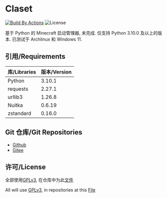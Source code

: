 # Claset

[![Build By Actions](https://github.com/Puqns67/Claset/actions/workflows/Build.yaml/badge.svg)](https://github.com/Puqns67/Claset/actions/workflows/Build.yaml) ![License](https://img.shields.io/github/license/Puqns67/Claset?label=License)

基于 Python 的 Minecraft 启动管理器, 未完成.
仅支持 Python 3.10.0 及以上的版本.
已测试于 Archlinux 和 Windows 11.

## 引用/Requirements

| 库/Libraries | 版本/Version |
|--------------|-------------|
|Python        |3.10.1       |
|requests      |2.27.1       |
|urllib3       |1.26.8       |
|Nuitka        |0.6.19       |
|zstandard     |0.16.0       |

## Git 仓库/Git Repositories

* [Github](https://github.com/Puqns67/Claset)
* [Gitee](https://gitee.com/puqns67/Claset)

## 许可/License

全部使用[GPLv3](https://www.gnu.org/licenses/gpl-3.0.txt), 在仓库中为此[文件](./LICENSE)

All will use [GPLv3](https://www.gnu.org/licenses/gpl-3.0.txt), in repositories at this [File](./LICENSE)
